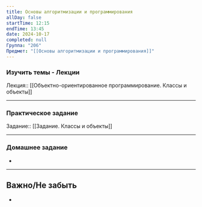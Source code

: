 ```yaml
---
title: Основы алгоритмизации и программирования
allDay: false
startTime: 12:15
endTime: 13:45
date: 2024-10-17
completed: null
Группа: "206"
Предмет: "[[Основы алгоритмизации и программирования]]"
---
```

### Изучить темы - Лекции

Лекция:: [[Объектно-ориентированное программирование. Классы и объекты]]

---
### Практическое задание

Задание:: [[Задание. Классы и объекты]]

---
### Домашнее задание

- 

---
## Важно/Не забыть

- 